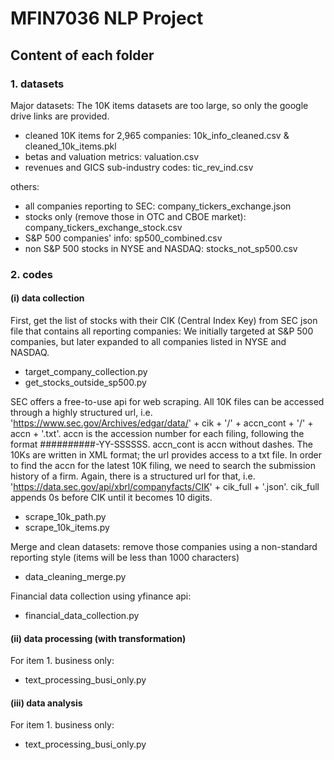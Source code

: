 # MFIN7036 NLP Project

## Content of each folder
### 1. datasets
Major datasets:
The 10K items datasets are too large, so only the google drive links are provided.
- cleaned 10K items for 2,965 companies: 10k_info_cleaned.csv & cleaned_10k_items.pkl
- betas and valuation metrics: valuation.csv
- revenues and GICS sub-industry codes: tic_rev_ind.csv

others:
- all companies reporting to SEC: company_tickers_exchange.json
- stocks only (remove those in OTC and CBOE market): company_tickers_exchange_stock.csv
- S&P 500 companies' info: sp500_combined.csv
- non S&P 500 stocks in NYSE and NASDAQ: stocks_not_sp500.csv

### 2. codes
#### (i) data collection
First, get the list of stocks with their CIK (Central Index Key) from SEC json file that contains all reporting companies:
We initially targeted at S&P 500 companies, but later expanded to all companies listed in NYSE and NASDAQ.
- target_company_collection.py
- get_stocks_outside_sp500.py

SEC offers a free-to-use api for web scraping. All 10K files can be accessed through a highly structured url, i.e. 'https://www.sec.gov/Archives/edgar/data/' + cik + '/' + accn_cont + '/' + accn + '.txt'. accn is the accession number for each filing, following the format ##########-YY-SSSSSS. accn_cont is accn without dashes. The 10Ks are written in XML format; the url provides access to a txt file.
In order to find the accn for the latest 10K filing, we need to search the submission history of a firm. Again, there is a structured url for that, i.e. 'https://data.sec.gov/api/xbrl/companyfacts/CIK' + cik_full + '.json'. cik_full appends 0s before CIK until it becomes 10 digits.
- scrape_10k_path.py
- scrape_10k_items.py

Merge and clean datasets: remove those companies using a non-standard reporting style (items will be less than 1000 characters)
- data_cleaning_merge.py

Financial data collection using yfinance api:
- financial_data_collection.py

#### (ii) data processing (with transformation)
For item 1. business only:
- text_processing_busi_only.py

#### (iii) data analysis
For item 1. business only:
- text_processing_busi_only.py